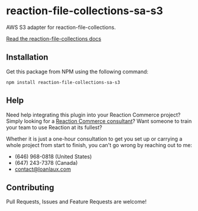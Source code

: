 # reaction-file-collections-sa-s3

AWS S3 adapter for reaction-file-collections.

[Read the reaction-file-collections docs](https://github.com/reactioncommerce/reaction-file-collections)

## Installation

Get this package from NPM using the following command:

```
npm install reaction-file-collections-sa-s3
```

## Help

Need help integrating this plugin into your Reaction Commerce project? Simply looking for a [Reaction Commerce consultant](https://loanlaux.com)? Want someone to train your team to use Reaction at its fullest?

Whether it is just a one-hour consultation to get you set up or carrying a whole project from start to finish, you can't go wrong by reaching out to me:

* (646) 968-0818 (United States)
* (647) 243-7378 (Canada)
* contact@loanlaux.com

## Contributing

Pull Requests, Issues and Feature Requests are welcome!

